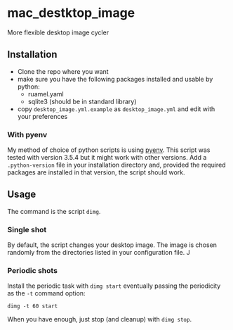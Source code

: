 # mac_destktop_image
More flexible desktop image cycler

## Installation
 * Clone the repo where you want
 * make sure you have the following packages installed and usable by python:
    - ruamel.yaml
    - sqlite3 (should be in standard library)
 * copy `desktop_image.yml.example` as `desktop_image.yml` and edit with your preferences

### With pyenv
My method of choice of python scripts is using [pyenv](https://github.com/pyenv/pyenv). This script was tested with version 3.5.4 but it might work with other versions. Add a `.python-version` file in your installation directory and, provided the required packages are installed in that version, the script should work.

## Usage
The command is the script `dimg`. 

### Single shot
By default, the script changes your desktop image. The image is chosen randomly from the directories listed in your configuration file. J

### Periodic shots
Install the periodic task with `dimg start` eventually passing the periodicity as the `-t` command option:
```
dimg -t 60 start 
```
When you have enough, just stop (and cleanup) with `dimg stop`.

